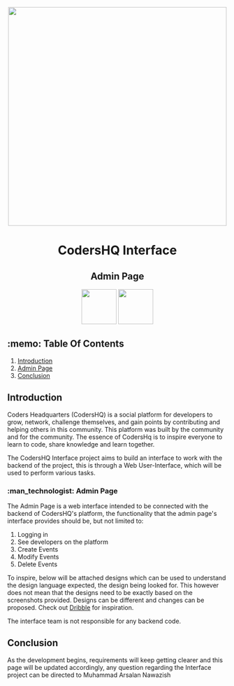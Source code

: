 <p align="center">
 <img width="500" src="https://www.arsal.xyz/CHQLogo.png">
 <h1 align="center">CodersHQ Interface</h1>
 <h2 align="center">Admin Page</h3>
</p>

<p align="center">
 <a href="https://opensource.org/licenses/MIT" target="_blank"><img width="80" src="https://img.shields.io/badge/License-MIT-red.svg"></a>
 <a href="https://discord.gg/CPQHAZrg8b0" target="_blank"><img width="80" src="https://img.shields.io/badge/Discord-%237289DA.svg?style=for-the-badge&logo=discord&logoColor=white"></a>
</p>

<h2>:memo: Table Of Contents</h2>
<ol>
  <li><a href="#introduction">Introduction</a></li>
  <li><a href="#adminpage">Admin Page</a></li>
  <li><a href="#conclusion">Conclusion</a></li>
</ol>

<h2 id="introduction">Introduction</h2>
<p>Coders Headquarters (CodersHQ) is a social platform for developers to grow, network, challenge themselves, and gain points by contributing and helping others in this community. This platform was built by the community and for the community. The essence of CodersHq is to inspire everyone to learn to code, share knowledge and learn together.

The CodersHQ Interface project aims to build an interface to work with the backend of the project, this is through a Web User-Interface, which will be used to perform various tasks.</p>

<h3 id="adminpage">:man_technologist: Admin Page</h3>
<p> The Admin Page is a web interface intended to be connected with the backend of CodersHQ's platform, the functionality that the admin page's interface provides should be, but not limited to:
  <ol>
    <li>Logging in</li>
    <li>See developers on the platform</li>
    <li>Create Events</li>
    <li>Modify Events</li>
    <li>Delete Events</li>
  </ol>
To inspire, below will be attached designs which can be used to understand the design language expected, the design being looked for. This however does not mean that the designs need to be exactly based on the screenshots provided. Designs can be different and changes can be proposed. Check out <a href="https://dribbble.com/" target="_blank">Dribble</a> for inspiration.

The interface team is not responsible for any backend code.</p>

<h2 id="conclusion">Conclusion</h2>
<p>As the development begins, requirements will keep getting clearer and this page will be updated accordingly, any question regarding the Interface project can be directed to Muhammad Arsalan Nawazish</p>
